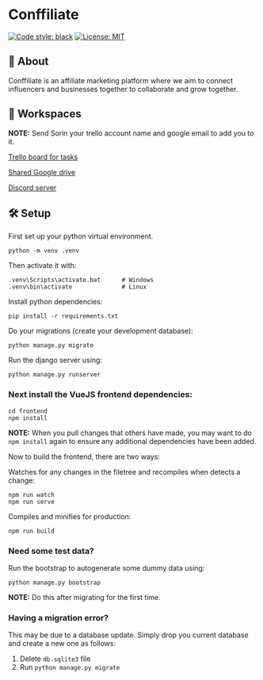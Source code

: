# Conffiliate

[![Code style: black](https://img.shields.io/badge/code%20style-black-000000.svg)](https://github.com/psf/black)
[![License: MIT](https://black.readthedocs.io/en/stable/_static/license.svg)](https://github.com/sorinburghiu2323/Conffiliate/blob/master/LICENSE.md)

## 📖 About

Conffiliate is an affiliate marketing platform where we aim to connect influencers and businesses together to 
collaborate and grow together.

## 🤝 Workspaces

**NOTE:** Send Sorin your trello account name and google email to add you to it.

[Trello board for tasks](https://trello.com/b/UhVmO3EG/conffiliate)

[Shared Google drive](https://drive.google.com/drive/u/0/folders/1lA9QxlAJ3Zp1EZhXGPswerR02fl9SWU5)

[Discord server](https://discord.gg/Z5tsExZhH5)

## 🛠️ Setup

First set up your python virtual environment.

```
python -m venv .venv
```

Then activate it with:

```
.venv\Scripts\activate.bat      # Windows
.venv\bin\activate              # Linux
```

Install python dependencies:
```
pip install -r requirements.txt
```

Do your migrations (create your development database):
```
python manage.py migrate
```

Run the django server using:
```
python manage.py runserver
```

### Next install the VueJS frontend dependencies:

```
cd frontend
npm install
```
**NOTE:** When you pull changes that others have made, you may want to do 
`npm install` again to ensure any additional dependencies have been added.

Now to build the frontend, there are two ways:

Watches for any changes in the filetree and recompiles when detects a change:
```
npm run watch
npm run serve
```

Compiles and minifies for production:
```
npm run build
```

### Need some test data?

Run the bootstrap to autogenerate some dummy data using:
```
python manage.py bootstrap
```
**NOTE:** Do this after migrating for the first time.

### Having a migration error?

This may be due to a database update. Simply drop you current database and create a new one as follows:
1. Delete `db.sqlite3` file
2. Run `python manage.py migrate`
